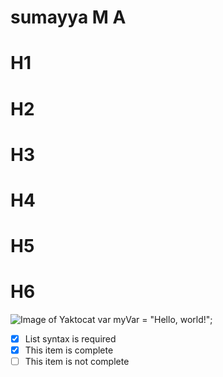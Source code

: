 # sumayya M A
# H1
# H2
# H3 
# H4
# H5
# H6
![Image of Yaktocat](https://octodex.github.com/images/yaktocat.png)
var myVar = "Hello, world!";
- [x] List syntax is required
- [x] This item is complete
- [ ] This item is not complete
